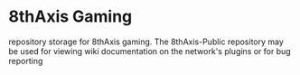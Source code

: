 # 8thAxis Gaming

repository storage for 8thAxis gaming. The 8thAxis-Public repository may be used for viewing wiki documentation on the network's plugins or for bug reporting
